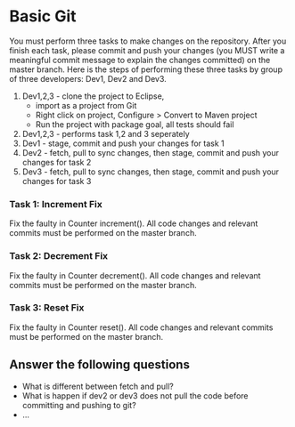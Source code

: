 <h1>Basic Git</h2>
You must perform three tasks to make changes on the repository. After you finish each task, please commit and push your changes (you MUST write a meaningful commit message to explain the changes committed) on the master branch. Here is the steps of performing these three tasks by group of three developers: Dev1, Dev2 and Dev3.
<ol>
  <li>Dev1,2,3 - clone the project to Eclipse, 
  		<ul>
  			<li>import as a project from Git</li>
  			<li>Right click on project, Configure > Convert to Maven project</li>
  			<li>Run the project with package goal, all tests should fail</li>
  		</ul>
  <li>Dev1,2,3 - performs task 1,2 and 3 seperately</li>
  <li>Dev1 - stage, commit and push your changes for task 1</li>
  <li>Dev2 - fetch, pull to sync changes, then stage, commit and push your changes for task 2</li>
  <li>Dev3 - fetch, pull to sync changes, then stage, commit and push your changes for task 3</li>
</ol>



<h3>Task 1: Increment Fix</h3>
Fix the faulty in Counter increment(). All code changes and relevant commits must be performed on the master branch.

<h3>Task 2: Decrement Fix </h3>
Fix the faulty in Counter decrement(). All code changes and relevant commits must be performed on the master branch.

<h3>Task 3: Reset Fix</h3>
Fix the faulty in Counter reset(). All code changes and relevant commits must be performed on the master branch.



<h2>Answer the following questions</h2>
<ul>
  <li>What is different between fetch and pull?</li>
  <li>What is happen if dev2 or dev3 does not pull the code before committing and pushing to git?</li>
  <li>...</li>
</ul>
